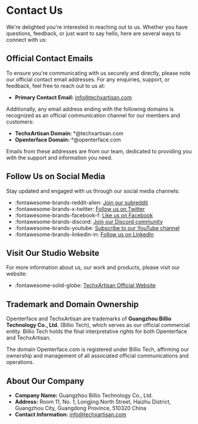 # Contact Us

We're delighted you're interested in reaching out to us. Whether you have questions, feedback, or just want to say hello, here are several ways to connect with us:

## Official Contact Emails

To ensure you're communicating with us securely and directly, please note our official contact email addresses. For any enquiries, support, or feedback, feel free to reach out to us at:

- **Primary Contact Email:** [info@techxartisan.com](mailto:info@techxartisan.com)

Additionally, any email address ending with the following domains is recognized as an official communication channel for our members and customers:

- **TechxArtisan Domain:** *@techxartisan.com
- **Openterface Domain:** *@openterface.com

Emails from these addresses are from our team, dedicated to providing you with the support and information you need.

## Follow Us on Social Media

Stay updated and engaged with us through our social media channels:

- :fontawesome-brands-reddit-alien: [Join our subreddit](/reddit)
- :fontawesome-brands-x-twitter: [Follow us on Twitter](https://twitter.com/TechxArtisan)
- :fontawesome-brands-facebook-f: [Like us on Facebook](https://www.facebook.com/TechxArtisan)
- :fontawesome-brands-discord: [Join our Discord community](/discord)
- :fontawesome-brands-youtube: [Subscribe to our YouTube channel](https://www.youtube.com/@TechxArtisanStudio)
- :fontawesome-brands-linkedin-in: [Follow us on LinkedIn](https://www.linkedin.com/company/techxartisan/)

## Visit Our Studio Website

For more information about us, our work and products, please visit our website:

- :fontawesome-solid-globe: [TechxArtisan Official Website](https://techxartisan.com/en/)

## Trademark and Domain Ownership

Openterface and TechxArtisan are trademarks of **Guangzhou Billio Technology Co., Ltd.** (Billio Tech), which serves as our official commercial entity. Billio Tech holds the final interpretative rights for both Openterface and TechxArtisan. 

The domain Openterface.com is registered under Billio Tech, affirming our ownership and management of all associated official communications and operations.

## About Our Company

- **Company Name:** Guangzhou Billio Technology Co., Ltd.
- **Address:** Room 11, No. 1, Longjing North Street, Haizhu District, Guangzhou City, Guangdong Province, 510320 China
- **Contact Information:** [info@techxartisan.com](mailto:info@techxartisan.com)